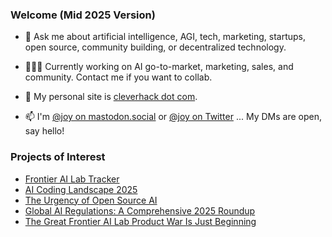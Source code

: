 ### Welcome (Mid 2025 Version)

- 💬 Ask me about artificial intelligence, AGI, tech, marketing, startups, open source, community building, or decentralized technology.  

- 👩🏻‍💻 Currently working on AI go-to-market, marketing, sales, and community. Contact me if you want to collab.  

- 🔗 My personal site is [cleverhack dot com](https://cleverhack.com).   

- 📫 I'm [@joy on mastodon.social](https://mastodon.social/@joy) or [@joy on Twitter](https://twitter.com/joy) ... My DMs are open, say hello!  


### Projects of Interest

- [Frontier AI Lab Tracker](https://cleverhack.com/frontier-ai-lab-tracker)
- [AI Coding Landscape 2025](https://cleverhack.com/ai-coding-landscape)
- [The Urgency of Open Source AI](https://cleverhack.com/the-urgency-of-open-source-ai)
- [Global AI Regulations: A Comprehensive 2025 Roundup](https://cleverhack.com/global-ai-regulations-a-comprehensive-2025-roundup)
- [The Great Frontier AI Lab Product War Is Just Beginning](https://cleverhack.com/the-great-frontier-ai-lab-product-war-is-just-beginning)









<!--
**joylarkin/joylarkin** is a ✨ _special_ ✨ repository because its `README.md` (this file) appears on your GitHub profile.

Here are some ideas to get you started:


-->
